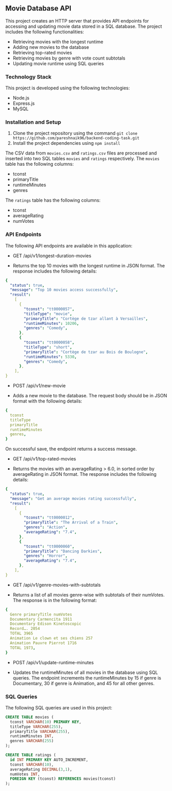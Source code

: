 ## Movie Database API

This project creates an HTTP server that provides API endpoints for accessing and updating movie data stored in a SQL database. The project includes the following functionalities:

- Retrieving movies with the longest runtime
- Adding new movies to the database
- Retrieving top-rated movies
- Retrieving movies by genre with vote count subtotals
- Updating movie runtime using SQL queries

### Technology Stack

This project is developed using the following technologies:

- Node.js
- Express.js
- MySQL

### Installation and Setup

1. Clone the project repository using the command `git clone https://github.com/pareshnaik96/backend-coding-task.git`
2. Install the project dependencies using `npm install`

The CSV data from `movies.csv` and `ratings.csv` files are processed and inserted into two SQL tables `movies` and `ratings` respectively. The `movies` table has the following columns:

- tconst
- primaryTitle
- runtimeMinutes
- genres

The `ratings` table has the following columns:

- tconst
- averageRating
- numVotes

### API Endpoints

The following API endpoints are available in this application:

- GET /api/v1/longest-duration-movies

* Returns the top 10 movies with the longest runtime in JSON format. The response includes the following details:

```yaml
{
  "status": true,
  "message": "Top 10 movies access successfully",
  "result":
    [
      {
        "tconst": "tt0000057",
        "titleType": "movie",
        "primaryTitle": "Cortège de tzar allant à Versailles",
        "runtimeMinutes": 10206,
        "genres": "Comedy",
      },
      {
        "tconst": "tt0000058",
        "titleType": "short",
        "primaryTitle": "Cortège de tzar au Bois de Boulogne",
        "runtimeMinutes": 5330,
        "genres": "Comedy",
      },
    ],
}
```

- POST /api/v1/new-movie

* Adds a new movie to the database. The request body should be in JSON format with the following details:

```yaml
{
  tconst
  titleType
  primaryTitle
  runtimeMinutes
  genres,
}
```

On successful save, the endpoint returns a success message.

- GET /api/v1/top-rated-movies

* Returns the movies with an averageRating > 6.0, in sorted order by averageRating in JSON format. The response includes the following details:

```yaml
{
  "status": true,
  "message": "Get an average movies rating successfully",
  "result":
    [
      {
        "tconst": "tt0000012",
        "primaryTitle": "The Arrival of a Train",
        "genres": "Action",
        "averageRating": "7.4",
      },
      {
        "tconst": "tt0000060",
        "primaryTitle": "Dancing Darkies",
        "genres": "Horror",
        "averageRating": "7.4",
      },
    ],
}
```

- GET /api/v1/genre-movies-with-subtotals

* Returns a list of all movies genre-wise with subtotals of their numVotes. The response is in the following format:

```yaml
{
  Genre primaryTitle numVotes
  Documentary Carmencita 1911
  Documentary Edison Kinetoscopic
  Record…. 2054
  TOTAL 3965
  Animation Le clown et ses chiens 257
  Animation Pauvre Pierrot 1716
  TOTAL 1973,
}
```

- POST /api/v1/update-runtime-minutes

* Updates the runtimeMinutes of all movies in the database using SQL queries. The endpoint increments the runtimeMinutes by 15 if genre is Documentary, 30 if genre is Animation, and 45 for all other genres.

### SQL Queries

The following SQL queries are used in this project:

```sql
CREATE TABLE movies (
  tconst VARCHAR(10) PRIMARY KEY,
  titleType VARCHAR(255),
  primaryTitle VARCHAR(255),
  runtimeMinutes INT,
  genres VARCHAR(255)
);

CREATE TABLE ratings (
  id INT PRIMARY KEY AUTO_INCREMENT,
  tconst VARCHAR(10),
  averageRating DECIMAL(3,1),
  numVotes INT,
  FOREIGN KEY (tconst) REFERENCES movies(tconst)
);

```
